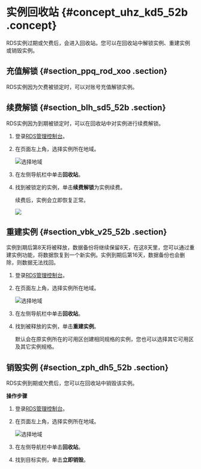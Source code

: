 # 实例回收站 {#concept_uhz_kd5_52b .concept}

RDS实例过期或欠费后，会进入回收站。您可以在回收站中解锁实例、重建实例或销毁实例。

## 充值解锁 {#section_ppq_rod_xoo .section}

RDS实例因为欠费被锁定时，可以对账号充值解锁实例。

## 续费解锁 {#section_blh_sd5_52b .section}

RDS实例因为到期被锁定时，可以在回收站中对实例进行续费解锁。

1.  登录[RDS管理控制台](https://rds.console.aliyun.com)。
2.  在页面左上角，选择实例所在地域。

    ![选择地域](http://static-aliyun-doc.oss-cn-hangzhou.aliyuncs.com/assets/img/7814/156706984436543_zh-CN.png)

3.  在左侧导航栏中单击**回收站**。
4.  找到被锁定的实例，单击**续费解锁**为实例续费。

    续费后，实例会立即恢复正常。

    ![](http://static-aliyun-doc.oss-cn-hangzhou.aliyuncs.com/assets/img/17680/15670698449429_zh-CN.png)


## 重建实例 {#section_vbk_v25_52b .section}

实例到期后第8天将被释放，数据备份将继续保留8天，在这8天里，您可以通过重建实例功能，将数据恢复到一个新实例。实例到期后第16天，数据备份也会删除，则数据无法找回。

1.  登录[RDS管理控制台](https://rds.console.aliyun.com)。
2.  在页面左上角，选择实例所在地域。

    ![选择地域](http://static-aliyun-doc.oss-cn-hangzhou.aliyuncs.com/assets/img/7814/156706984436543_zh-CN.png)

3.  在左侧导航栏中单击**回收站**。
4.  找到被释放的实例，单击**重建实例**。

    默认会在原实例所在的可用区创建相同规格的实例，您也可以选择其它可用区及其它实例规格。


## 销毁实例 {#section_zph_dh5_52b .section}

RDS实例到期或欠费后，您可以在回收站中销毁该实例。

**操作步骤**

1.  登录[RDS管理控制台](https://rds.console.aliyun.com)。
2.  在页面左上角，选择实例所在地域。

    ![选择地域](http://static-aliyun-doc.oss-cn-hangzhou.aliyuncs.com/assets/img/7814/156706984436543_zh-CN.png)

3.  在左侧导航栏中单击**回收站**。
4.  找到目标实例，单击**立即销毁**。

